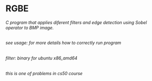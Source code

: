 # RGBE
###### C program that applies diferent filters and edge detection using Sobel operator to BMP image.
###### see usage: for more details how to correctly run program
###### filter: binary for ubuntu x86_amd64
###### this is one of problems in cs50 course
